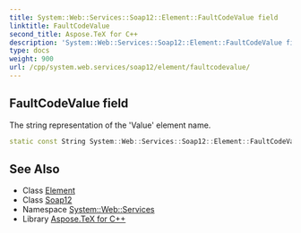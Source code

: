 ```yaml
---
title: System::Web::Services::Soap12::Element::FaultCodeValue field
linktitle: FaultCodeValue
second_title: Aspose.TeX for C++
description: 'System::Web::Services::Soap12::Element::FaultCodeValue field. The string representation of the ''Value'' element name in C++.'
type: docs
weight: 900
url: /cpp/system.web.services/soap12/element/faultcodevalue/
---
```

## FaultCodeValue field


The string representation of the 'Value' element name.

```cpp
static const String System::Web::Services::Soap12::Element::FaultCodeValue
```

## See Also

* Class [Element](../)
* Class [Soap12](../../)
* Namespace [System::Web::Services](../../../)
* Library [Aspose.TeX for C++](../../../../)
